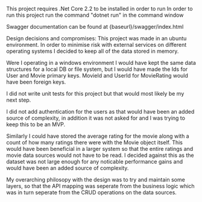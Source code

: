 This project requires .Net Core 2.2 to be installed in order to run
In order to run this project run the command "dotnet run" in the command window

Swagger documentation can be found at {baseurl}/swagger/index.html

Design decisions and compromises:
This project was made in an ubuntu environment. In order to minimise risk with external services on different operating systems I decided to keep all of the data stored in memory.

Were I operating in a windows environment I would have kept the same data structures for a local DB or file system, but I would have made the Ids for User and Movie primary keys. MovieId and UserId for MovieRating would have been foreign keys.

I did not write unit tests for this project but that would most likely be my next step.

I did not add authentication for the users as that would have been an added source of complexity, in addition it was not asked for and I was trying to keep this to be an MVP.

Similarly I could have stored the average rating for the movie along with a count of how many ratings there were with the Movie object itself. This would have been beneficial in a larger system so that the entire ratings and movie data sources would not have to be read. I decided against this as the dataset was not large enough for any noticable performance gains and would have been an added source of complexity.

My overarching philosopy with the design was to try and maintain some layers, so that the API mapping was seperate from the business logic which was in turn seperate from the CRUD operations on the data sources.